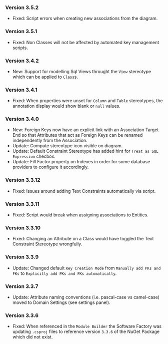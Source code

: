 ### Version 3.5.2

- Fixed: Script errors when creating new associations from the diagram.

### Version 3.5.1

- Fixed: Non Classes will not be affected by automated key management scripts.

### Version 3.4.2

- New: Support for modelling Sql Views throught the `View` stereotype which can be applied to `Class`s.

### Version 3.4.1

- Fixed: When properties were unset for `Column` and `Table` stereotypes, the annotation display would show blank or `null` values.

### Version 3.4.0

- New: Foreign Keys now have an explicit link with an Association Target End so that Attributes that act as Foreign Keys can be renamed independently from the Association.
- Update: Compute stereotype icon visible on diagram.
- Update: Default Constraint Stereotype has added hint for `Treat as SQL Expression` checbox.
- Update: Fill Factor property on Indexes in order for some database providers to configure it accordingly.

### Version 3.3.12

- Fixed: Issues around adding Text Constraints automatically via script.

### Version 3.3.11

- Fixed: Script would break when assigning associations to Entities.

### Version 3.3.10

- Fixed: Changing an Attribute on a Class would have toggled the Text Constraint Stereotype wrongfully.

### Version 3.3.9

- Update: Changed default `Key Creation Mode` from `Manually add PKs and FKs` to `Explicitly add PKs and FKs automatically`.

### Version 3.3.7

- Update: Attribute naming conventions (i.e. pascal-case vs camel-case) moved to Domain Settings (see settings panel).

### Version 3.3.6

- Fixed: When referenced in the `Module Builder` the Software Factory was updating `.csproj` files to reference version `3.3.6` of the NuGet Package which did not exist.
